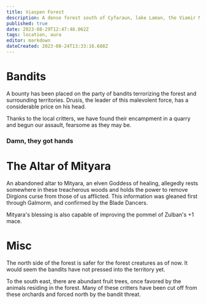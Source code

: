 ```yaml
---
title: Viaspen Forest
description: A dense forest south of Cyfaraun, lake Laman, the Viamir Marshes, t Tem, t Spen, and t Orn border the forest
published: true
date: 2023-08-29T12:47:48.062Z
tags: location, aura
editor: markdown
dateCreated: 2023-08-24T13:33:16.688Z
---
```


# Bandits 
A bounty has been placed on the party of bandits terrorizing the forest and surrounding territories. Drusis, the leader of this malevolent force, has a considerable price on his head. 

Thanks to the local critters, we have found their encampment in a quarry and begun our assault, fearsome as they may be. 

### Damn, they got hands

# The Altar of Mityara
An abandoned altar to Mityara, an elven Goddess of healing, allegedly rests somewhere in these treacherous woods and holds the power to remove Dirgions curse from those of us afflicted. This information was gleaned first through Galmorm, and confirmed by the Blade Dancers.

Mityara's blessing is also capable of improving the pommel of Zulban's +1 mace. 

# Misc
The north side of the forest is safer for the forest creatures as of now. It would seem the bandits have not pressed into the territory yet.

To the south east, there are abundant fruit trees, once favored by the animals residing in the forest. Many of these critters have been cut off from these orchards and forced north by the bandit threat.


